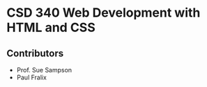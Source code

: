 <h1>CSD 340 Web Development with HTML and CSS</h1>
<h2>Contributors</h2>
<ul>
<li>Prof. Sue Sampson</li>
<li>Paul Fralix</li>
</ul>

